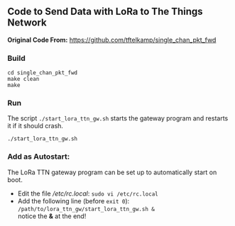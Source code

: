 ## Code to Send Data with LoRa to The Things Network

**Original Code From:** https://github.com/tftelkamp/single_chan_pkt_fwd

### Build
```
cd single_chan_pkt_fwd
make clean
make
```

### Run
The script `./start_lora_ttn_gw.sh` starts the gateway program and restarts it if it should crash.

```
./start_lora_ttn_gw.sh
```


### Add as Autostart:

The LoRa TTN gateway program can be set up to automatically start on boot.

- Edit the file */etc/rc.local*: `sudo vi /etc/rc.local`
- Add the following line (before `exit 0`):<br>
`/path/to/lora_ttn_gw/start_lora_ttn_gw.sh &`<br>
notice the **&** at the end!

